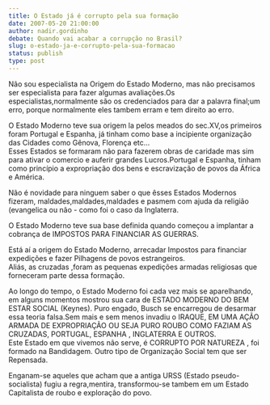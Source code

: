 ```yaml
---
title: O Estado já é corrupto pela sua formação
date: 2007-05-20 21:00:00
author: nadir.gordinho
debate: Quando vai acabar a corrupção no Brasil?
slug: o-estado-ja-e-corrupto-pela-sua-formacao
status: publish 
type: post
---
```


  
Não sou especialista na Origem do Estado Moderno, mas não precisamos ser especialista para fazer algumas avaliações.Os especialistas,normalmente são os credenciados para dar a palavra final;um erro, porque normalmente eles tambem erram e tem direito ao erro.  
  
O Estado Moderno teve sua origem la pelos meados do sec.XV,os primeiros foram Portugal e Espanha, já tinham como base a incipiente organização das Cidades como Gênova, Florença etc...  
Esses Estados se formaram não para fazerem obras de caridade mas sim para ativar o comercio e auferir grandes Lucros.Portugal e Espanha, tinham como princípio a expropriação dos bens e escravização de povos da África e América.  
  
Não é novidade para ninguem saber o que êsses Estados Modernos fizeram, maldades,maldades,maldades e pasmem com ajuda da religião (evangelica ou não - como foi o caso da Inglaterra.  
  
O Estado Moderno teve sua base definida quando começou a implantar a cobrança de IMPOSTOS PARA FINANCIAR AS GUERRAS.  
  
Está aí a origem do Estado Moderno, arrecadar Impostos para financiar expedições e fazer Pilhagens de povos estrangeiros.  
Aliás, as cruzadas ,foram as pequenas expedições armadas religiosas que forneceram parte dessa formação.  
  
Ao longo do tempo, o Estado Moderno foi cada vez mais se aparelhando, em alguns momentos mostrou sua cara de ESTADO MODERNO DO BEM ESTAR SOCIAL (Keynes). Puro engado, Busch se encarregou de desarmar essa teoria falsa.Sem mais e sem menos invadiu o IRAQUE, EM UMA AÇÃO ARMADA DE EXPROPRIAÇÃO OU SEJA PURO ROUBO COMO FAZIAM AS CRUZADAS, PORTUGAL, ESPANHA , INGLATERRA E OUTROS.  
Este Estado em que vivemos não serve, é CORRUPTO POR NATUREZA , foi formado na Bandidagem. Outro tipo de Organização Social tem que ser Repensada.  
  
Enganam-se aqueles que acham que a antiga URSS (Estado pseudo-socialista) fugiu a regra,mentira, transformou-se tambem em um Estado Capitalista de roubo e exploração do povo.
